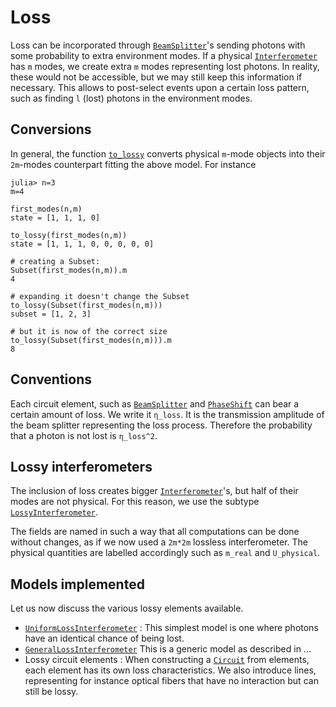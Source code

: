 # Loss

Loss can be incorporated through [`BeamSplitter`](@ref)'s sending photons with some probability to extra environment modes. If a physical [`Interferometer`](@ref) has `m` modes, we create extra `m` modes representing lost photons. In reality, these would not be accessible, but we may still keep this information if necessary. This allows to post-select events upon a certain loss pattern, such as finding `l` (lost) photons in the environment modes.

## Conversions

In general, the function [`to_lossy`](@ref) converts physical `m`-mode objects into their `2m`-modes counterpart fitting the above model. For instance

    julia> n=3
    m=4

    first_modes(n,m)
    state = [1, 1, 1, 0]

    to_lossy(first_modes(n,m))
    state = [1, 1, 1, 0, 0, 0, 0, 0]

    # creating a Subset:
    Subset(first_modes(n,m)).m
    4

    # expanding it doesn't change the Subset
    to_lossy(Subset(first_modes(n,m)))
    subset = [1, 2, 3]

    # but it is now of the correct size
    to_lossy(Subset(first_modes(n,m))).m
    8

## Conventions

Each circuit element, such as [`BeamSplitter`](@ref) and [`PhaseShift`](@ref) can bear a certain amount of loss. We write it `η_loss`. It is the transmission amplitude of the beam splitter representing the loss process. Therefore the probability that a photon is not lost is `η_loss^2`.

## Lossy interferometers

The inclusion of loss creates bigger [`Interferometer`](@ref)'s, but half of their modes are not physical. For this reason, we use the subtype [`LossyInterferometer`](@ref).

The fields are named in such a way that all computations can be done without changes, as if we now used a `2m*2m` lossless interferometer. The physical quantities are labelled accordingly such as `m_real` and `U_physical`.

## Models implemented

Let us now discuss the various lossy elements available.
* [`UniformLossInterferometer`](@ref) : This simplest model is one where photons have an identical chance of being lost.
* [`GeneralLossInterferometer`](@ref) This is a generic model as described in ...
* Lossy circuit elements : When constructing a [`Circuit`](@ref) from elements, each element has its own loss characteristics. We also introduce lines, representing for instance optical fibers that have no interaction but can still be lossy.
